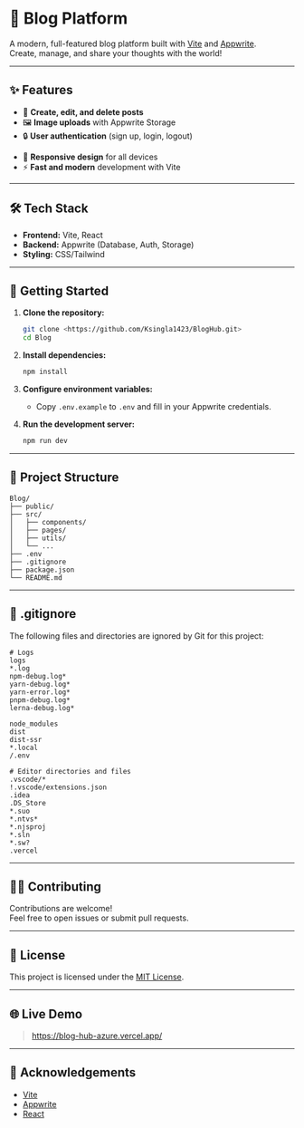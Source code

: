 # 🚀 Blog Platform

A modern, full-featured blog platform built with [Vite](https://vitejs.dev/) and [Appwrite](https://appwrite.io/).  
Create, manage, and share your thoughts with the world!

---

## ✨ Features

- 📝 **Create, edit, and delete posts**
- 🖼️ **Image uploads** with Appwrite Storage
- 🔒 **User authentication** (sign up, login, logout)
<!-- - 🔍 **Search and filter posts** -->
- 📱 **Responsive design** for all devices
- ⚡ **Fast and modern** development with Vite

---

## 🛠️ Tech Stack

- **Frontend:** Vite, React
- **Backend:** Appwrite (Database, Auth, Storage)
- **Styling:** CSS/Tailwind 

---

## 🚦 Getting Started

1. **Clone the repository:**
   ```sh
   git clone <https://github.com/Ksingla1423/BlogHub.git>
   cd Blog
   ```

2. **Install dependencies:**
   ```sh
   npm install
   ```

3. **Configure environment variables:**
   - Copy `.env.example` to `.env` and fill in your Appwrite credentials.

4. **Run the development server:**
   ```sh
   npm run dev
   ```

---

## 📁 Project Structure

```
Blog/
├── public/
├── src/
│   ├── components/
│   ├── pages/
│   ├── utils/
│   └── ...
├── .env
├── .gitignore
├── package.json
└── README.md
```

---

## 📄 .gitignore

The following files and directories are ignored by Git for this project:

```
# Logs
logs
*.log
npm-debug.log*
yarn-debug.log*
yarn-error.log*
pnpm-debug.log*
lerna-debug.log*

node_modules
dist
dist-ssr
*.local
/.env

# Editor directories and files
.vscode/*
!.vscode/extensions.json
.idea
.DS_Store
*.suo
*.ntvs*
*.njsproj
*.sln
*.sw?
.vercel
```

---

## 🧑‍💻 Contributing

Contributions are welcome!  
Feel free to open issues or submit pull requests.

---

## 📄 License

This project is licensed under the [MIT License](LICENSE).

---

## 🌐 Live Demo

> https://blog-hub-azure.vercel.app/

---

## 🙏 Acknowledgements

- [Vite](https://vitejs.dev/)
- [Appwrite](https://appwrite.io/)
- [React](https://react.dev/)